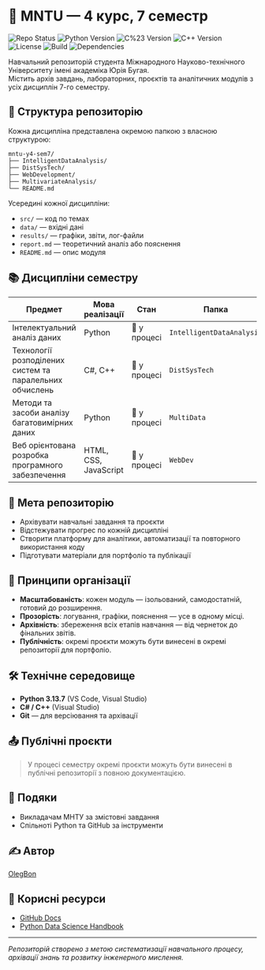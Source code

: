 # 📘 MNTU — 4 курс, 7 семестр

![Repo Status](https://img.shields.io/badge/status-active-brightgreen)
![Python Version](https://img.shields.io/badge/python-3.13.7-blue)
![C%23 Version](https://img.shields.io/badge/C%23-12.0-purple)
![C++ Version](https://img.shields.io/badge/C++-20-orange)
![License](https://img.shields.io/badge/license-MIT-yellow)
![Build](https://img.shields.io/badge/build-passing-success)
![Dependencies](https://img.shields.io/badge/dependencies-up%20to%20date-green)

Навчальний репозиторій студента Міжнародного Науково-технічного Університету імені академіка Юрія Бугая.  
Містить архів завдань, лабораторних, проєктів та аналітичних модулів з усіх дисциплін 7-го семестру.

## 🧭 Структура репозиторію

Кожна дисципліна представлена окремою папкою з власною структурою:

```
mntu-y4-sem7/
├── IntelligentDataAnalysis/
├── DistSysTech/
├── WebDevelopment/
├── MultivariateAnalysis/
└── README.md
```

Усередині кожної дисципліни:

- `src/` — код по темах
- `data/` — вхідні дані
- `results/` — графіки, звіти, лог-файли
- `report.md` — теоретичний аналіз або пояснення
- `README.md` — опис модуля

## 📚 Дисципліни семестру

| Предмет                                                 | Мова реалізації       | Стан         | Папка                     |
| ------------------------------------------------------- | --------------------- | ------------ | ------------------------- |
| Інтелектуальний аналіз даних                            | Python                | 🔄 у процесі | `IntelligentDataAnalysis` |
| Технології розподілених систем та паралельних обчислень | C#, C++               | 🔄 у процесі | `DistSysTech`             |
| Методи та засоби аналізу багатовимірних даних           | Python                | 🔄 у процесі | `MultiData`               |
| Веб орієнтована розробка програмного забезпечення       | HTML, CSS, JavaScript | 🔄 у процесі | `WebDev`                  |

## 🎯 Мета репозиторію

- Архівувати навчальні завдання та проєкти
- Відстежувати прогрес по кожній дисципліні
- Створити платформу для аналітики, автоматизації та повторного використання коду
- Підготувати матеріали для портфоліо та публікації

## 🧩 Принципи організації

- **Масштабованість**: кожен модуль — ізольований, самодостатній, готовий до розширення.
- **Прозорість**: логування, графіки, пояснення — усе в одному місці.
- **Архівність**: збереження всіх етапів навчання — від чернеток до фінальних звітів.
- **Публічність**: окремі проєкти можуть бути винесені в окремі репозиторії для портфоліо.

## 🛠️ Технічне середовище

- **Python 3.13.7** (VS Code, Visual Studio)
- **C# / C++** (Visual Studio)
- **Git** — для версіювання та архівації

## 📤 Публічні проєкти

> У процесі семестру окремі проєкти можуть бути винесені в публічні репозиторії з повною документацією.

## 🙏 Подяки

- Викладачам МНТУ за змістовні завдання
- Спільноті Python та GitHub за інструменти

## ✍️ Автор

[OlegBon](https://github.com/OlegBon)

## 🔗 Корисні ресурси

- [GitHub Docs](https://docs.github.com/)
- [Python Data Science Handbook](https://jakevdp.github.io/PythonDataScienceHandbook/)

---

_Репозиторій створено з метою систематизації навчального процесу, архівації знань та розвитку інженерного мислення._
